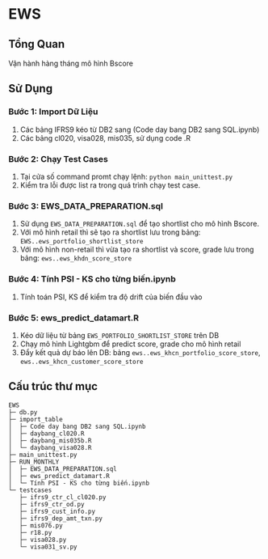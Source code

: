 # EWS

## Tổng Quan
Vận hành hàng tháng mô hình Bscore

## Sử Dụng

### Bước 1: Import Dữ Liệu
1. Các bảng IFRS9 kéo từ DB2 sang (Code day bang DB2 sang SQL.ipynb)
2. Các bảng cl020, visa028, mis035, sử dụng code .R

### Bước 2: Chạy Test Cases
1. Tại cửa số command promt chạy lệnh:
   `python main_unittest.py`
2. Kiểm tra lỗi được list ra trong quá trình chạy test case.

### Bước 3: EWS_DATA_PREPARATION.sql
1. Sử dụng `EWS_DATA_PREPARATION.sql` để tạo shortlist cho mô hình Bscore.
2. Với mô hình retail thì sẽ tạo ra shortlist lưu trong bảng: `EWS..ews_portfolio_shortlist_store`
3. Với mô hình non-retail thì vừa tạo ra shortlist và score, grade lưu trong bảng: `ews..ews_khdn_score_store`

### Bước 4: Tính PSI - KS cho từng biến.ipynb
1. Tính toán PSI, KS để kiểm tra độ drift của biến đầu vào

### Bước 5: ews_predict_datamart.R
1. Kéo dữ liệu từ bảng `EWS_PORTFOLIO_SHORTLIST_STORE` trên DB
2. Chạy mô hình Lightgbm để predict score, grade cho mô hình retail
3. Đẩy kết quả dự báo lên DB: bảng `ews..ews_khcn_portfolio_score_store`, `ews..ews_khcn_customer_score_store`

## Cấu trúc thư mục
```
EWS
├─ db.py
├─ import_table
│  ├─ Code day bang DB2 sang SQL.ipynb
│  ├─ daybang_cl020.R
│  ├─ daybang_mis035b.R
│  └─ daybang_visa028.R
├─ main_unittest.py
├─ RUN_MONTHLY
│  ├─ EWS_DATA_PREPARATION.sql
│  ├─ ews_predict_datamart.R
│  └─ Tính PSI - KS cho từng biến.ipynb
└─ testcases
   ├─ ifrs9_ctr_cl_cl020.py
   ├─ ifrs9_ctr_od.py
   ├─ ifrs9_cust_info.py
   ├─ ifrs9_dep_amt_txn.py
   ├─ mis076.py
   ├─ r18.py
   ├─ visa028.py
   └─ visa031_sv.py

```

